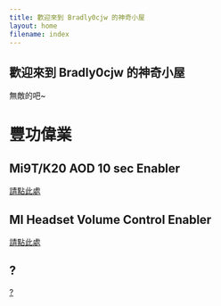 ```yaml
---
title: 歡迎來到 Bradly0cjw 的神奇小屋
layout: home
filename: index
--- 
```


## 歡迎來到 Bradly0cjw 的神奇小屋

無敵的吧~

# 豐功偉業

## Mi9T/K20 AOD 10 sec Enabler

[請點此處](https://bradly0cjw.github.io/Mi9T-K20-AOD-10-sec-enabler)

## MI Headset Volume Control Enabler

[請點此處](https://bradly0cjw.github.io/Mi-headset-Volume-control-enabler)

## ?

[?](https://bradly0cjw.github.io/0)
